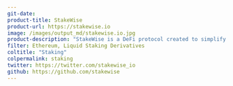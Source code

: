 ```yaml
---
git-date: 
product-title: StakeWise
product-url: https://stakewise.io
image: /images/output_md/stakewise.io.jpg
product-description: "StakeWise is a DeFi protocol created to simplify entry into Ethereum staking. It tokenize ETH staked with the StakeWise Pool to create an interest-bearing version of Ether that can be used across the DeFi ecosystem."
filter: Ethereum, Liquid Staking Derivatives
coltitle: "Staking"
colpermalink: staking
twitter: https://twitter.com/stakewise_io
github: https://github.com/stakewise
---
```

